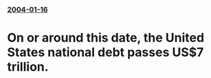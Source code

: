 ### [2004-01-16](/news/2004/01/16/index.md)

#  On or around this date, the United States national debt passes US$7 trillion.




